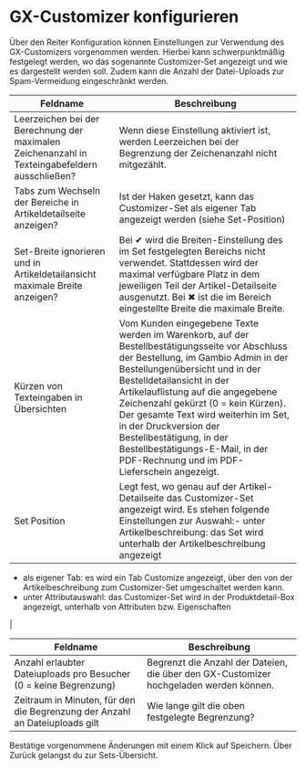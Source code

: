 # GX-Customizer konfigurieren 

Über den Reiter Konfiguration können Einstellungen zur Verwendung des GX-Customizers vorgenommen werden. Hierbei kann schwerpunktmäßig festgelegt werden, wo das sogenannte Customizer-Set angezeigt und wie es dargestellt werden soll. Zudem kann die Anzahl der Datei-Uploads zur Spam-Vermeidung eingeschränkt werden.

|Feldname|Beschreibung|
|--------|------------|
|Leerzeichen bei der Berechnung der maximalen Zeichenanzahl in Texteingabefeldern ausschließen?|Wenn diese Einstellung aktiviert ist, werden Leerzeichen bei der Begrenzung der Zeichenanzahl nicht mitgezählt.|
|Tabs zum Wechseln der Bereiche in Artikeldetailseite anzeigen?|Ist der Haken gesetzt, kann das Customizer-Set als eigener Tab angezeigt werden \(siehe Set-Position\)|
|Set-Breite ignorieren und in Artikeldetailansicht maximale Breite anzeigen?|Bei ✔ wird die Breiten-Einstellung des im Set festgelegten Bereichs nicht verwendet. Stattdessen wird der maximal verfügbare Platz in dem jeweiligen Teil der Artikel-Detailseite ausgenutzt. Bei ✖ ist die im Bereich eingestellte Breite die maximale Breite.|
|Kürzen von Texteingaben in Übersichten|Vom Kunden eingegebene Texte werden im Warenkorb, auf der Bestellbestätigungsseite vor Abschluss der Bestellung, im Gambio Admin in der Bestellungenübersicht und in der Bestelldetailansicht in der Artikelauflistung auf die angegebene Zeichenzahl gekürzt \(0 = kein Kürzen\). Der gesamte Text wird weiterhin im Set, in der Druckversion der Bestellbestätigung, in der Bestellbestätigungs-E-Mail, in der PDF-Rechnung und im PDF-Lieferschein angezeigt.|
|Set Position|Legt fest, wo genau auf der Artikel-Detailseite das Customizer-Set angezeigt wird. Es stehen folgende Einstellungen zur Auswahl:-   unter Artikelbeschreibung: das Set wird unterhalb der Artikelbeschreibung angezeigt
-   als eigener Tab: es wird ein Tab Customize angezeigt, über den von der Artikelbeschreibung zum Customizer-Set umgeschaltet werden kann.
-   unter Attributauswahl: das Customizer-Set wird in der Produktdetail-Box angezeigt, unterhalb von Attributen bzw. Eigenschaften

|

|Feldname|Beschreibung|
|--------|------------|
|Anzahl erlaubter Dateiuploads pro Besucher \(0 = keine Begrenzung\)|Begrenzt die Anzahl der Dateien, die über den GX-Customizer hochgeladen werden können.|
|Zeitraum in Minuten, für den die Begrenzung der Anzahl an Dateiuploads gilt|Wie lange gilt die oben festgelegte Begrenzung?|

Bestätige vorgenommene Änderungen mit einem Klick auf Speichern. Über Zurück gelangst du zur Sets-Übersicht.



